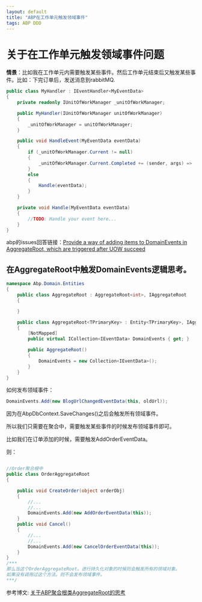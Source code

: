 ```yaml
---
layout: default
title: "ABP在工作单元触发领域事件"
tags: ABP DDD
---
```


# 关于在工作单元触发领域事件问题

**情景**：比如我在工作单元内需要触发某些事件。然后工作单元结束后又触发某些事件。比如：下完订单后，发送消息到rabbitMQ.

```C#
public class MyHandler : IEventHandler<MyEventData>
{
    private readonly IUnitOfWorkManager _unitOfWorkManager;

    public MyHandler(IUnitOfWorkManager unitOfWorkManager)
    {
        _unitOfWorkManager = unitOfWorkManager;
    }

    public void HandleEvent(MyEventData eventData)
    {
        if (_unitOfWorkManager.Current != null)
        {
            _unitOfWorkManager.Current.Completed += (sender, args) =>  Handle(eventData);
        }
        else
        {
            Handle(eventData);
        }
    }

    private void Handle(MyEventData eventData)
    {
        //TODO: Handle your event here...
    }
}
```

abp的issues回答链接：[Provide a way of adding items to DomainEvents in AggregateRoot, which are triggered after UOW succeed](https://github.com/aspnetboilerplate/aspnetboilerplate/issues/1560)

## 在AggregateRoot中触发DomainEvents逻辑思考。

```C#
namespace Abp.Domain.Entities
{
    public class AggregateRoot : AggregateRoot<int>, IAggregateRoot
    {

    }

    public class AggregateRoot<TPrimaryKey> : Entity<TPrimaryKey>, IAggregateRoot<TPrimaryKey>
    {
        [NotMapped]
        public virtual ICollection<IEventData> DomainEvents { get; }

        public AggregateRoot()
        {
            DomainEvents = new Collection<IEventData>();
        }
    }
}
```

如何发布领域事件：

```C#
DomainEvents.Add(new BlogUrlChangedEventData(this, oldUrl));
```

因为在AbpDbContext.SaveChanges()之后会触发所有领域事件。

所以我们只需要在聚合中，需要触发某些事件的时候发布领域事件即可。

比如我们在订单添加的时候，需要触发AddOrderEventData。

则：

```C#

//Order聚合根中
public class OrderAggregateRoot
{

    public void CreateOrder(object orderObj)
    {
        //...
        //...
        DomainEvents.Add(new AddOrderEventData(this));
    }
    public void Cancel()
    {
        //...
        //...
        DomainEvents.Add(new CancelOrderEventData(this));
    }
}
/***
那么当这个OrderAggregateRoot。进行持久化对象的时候则会触发所有的领域对象。
如果没有调用过这个方法。则不会发布领域事件。
***/
```

参考博文: [关于ABP聚合根类AggregateRoot的思考](https://www.cnblogs.com/sheepswallow/p/6272795.html)